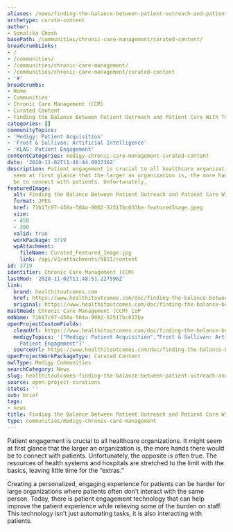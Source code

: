 ```yaml
---
aliases: /news/finding-the-balance-between-patient-outreach-and-patient-care-with-technology
archetype: curate-content
author:
- Sonalika Ghosh
basePath: /communities/chronic-care-management/curated-content/
breadcrumbLinks:
- /
- /communities/
- /communities/chronic-care-management/
- /communities/chronic-care-management/curated-content
- '#'
breadcrumbs:
- Home
- Communities
- Chronic Care Management (CCM)
- Curated Content
- Finding the Balance Between Patient Outreach and Patient Care With Technology
categories: []
communityTopics:
- 'Medigy: Patient Acquisition'
- 'Frost & Sullivan: Artificial Intelligence'
- 'KLAS: Patient Engagement'
contentCategories: medigy-chronic-care-management-curated-content
date: '2020-11-02T11:48:44.093736Z'
description: Patient engagement is crucial to all healthcare organizations. It might
  seem at first glance that the larger an organization is, the more hands there would
  be to connect with patients. Unfortunately,
featuredImage:
  alt: Finding the Balance Between Patient Outreach and Patient Care With Technology
  format: JPEG
  href: 71b17c97-450a-504a-9002-52517bc633be-featuredImage.jpeg
  size:
  - 450
  - 300
  valid: true
  workPackage: 3719
  wpAttachment:
    fileName: Curated_Featured_Image.jpg
    link: /api/v3/attachments/9831/content
id: 3719
identifier: Chronic Care Management (CCM)
lastMod: '2020-11-02T11:48:51.227596Z'
link:
  brand: healthitoutcomes.com
  href: https://www.healthitoutcomes.com/doc/finding-the-balance-between-patient-outreach-and-patient-care-with-technology-0001
  original: https://www.healthitoutcomes.com/doc/finding-the-balance-between-patient-outreach-and-patient-care-with-technology-0001
mastHead: Chronic Care Management (CCM) CoP
mdName: 71b17c97-450a-504a-9002-52517bc633be
openProjectCustomFields:
  cleanUrl: https://www.healthitoutcomes.com/doc/finding-the-balance-between-patient-outreach-and-patient-care-with-technology-0001
  medigyTopics: '["Medigy: Patient Acquisition","Frost & Sullivan: Artificial Intelligence","KLAS:
    Patient Engagement"]'
  sourceUrl: https://www.healthitoutcomes.com/doc/finding-the-balance-between-patient-outreach-and-patient-care-with-technology-0001
openProjectWorkPackageType: Curated Content
owlType: Medigy Communities
searchCategory: News
slug: healthitoutcomes-finding-the-balance-between-patient-outreach-and-patient-care-with-technology
source: open-project-curations
status: ''
sub: brief
tags:
- news
title: Finding the Balance Between Patient Outreach and Patient Care With Technology
type: communities/medigy-chronic-care-management
---
```


<p>Patient engagement is crucial to all healthcare organizations. It might seem at first glance that the larger an organization is, the more hands there would be to connect with patients. Unfortunately, the opposite is often true. The resources of health systems and hospitals are stretched to the limit with the basics, leaving little time for the “extras.”</p><p>Creating a personalized, engaging experience for patients can be harder for large organizations where patients often don’t interact with the same person. Today, there is patient engagement technology that can help improve the patient experience while relieving some of the burden on staff. This technology isn’t just automating tasks, it is also interacting with patients.&nbsp;</p>